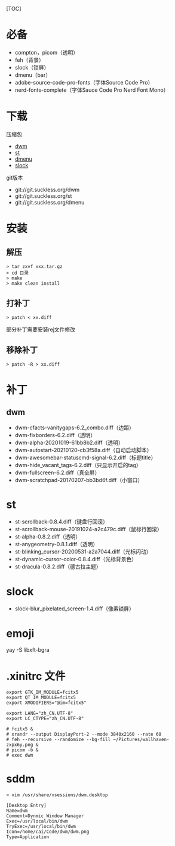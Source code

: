 [TOC]

# 必备
+ compton，picom（透明）
+ feh（背景）
+ slock（锁屏）
+ dmenu（bar）
+ adobe-source-code-pro-fonts（字体Source Code Pro）
+ nerd-fonts-complete（字体Sauce Code Pro Nerd Font Mono）

# 下载
压缩包
+ [dwm](https://dl.suckless.org/dwm/dwm-6.2.tar.gz)
+ [st](https://dl.suckless.org/st/st-0.8.4.tar.gz)
+ [dmenu](https://dl.suckless.org/tools/dmenu-5.0.tar.gz)
+ [slock](https://dl.suckless.org/tools/slock-1.4.tar.gz)

git版本
+ git://git.suckless.org/dwm
+ git://git.suckless.org/st
+ git://git.suckless.org/dmenu

# 安装
## 解压
```
> tar zxvf xxx.tar.gz
> cd 目录
> make
> make clean install
```
## 打补丁
```
> patch < xx.diff
```
部分补丁需要安装rej文件修改
## 移除补丁
```
> patch -R > xx.diff
```

# 补丁
## dwm
+ dwm-cfacts-vanitygaps-6.2_combo.diff（边距）
+ dwm-fixborders-6.2.diff（透明）
+ dwm-alpha-20201019-61bb8b2.diff（透明）
+ dwm-autostart-20210120-cb3f58a.diff（自动启动脚本）
+ dwm-awesomebar-statuscmd-signal-6.2.diff（标题title）
+ dwm-hide_vacant_tags-6.2.diff（只显示开启的tag）   
+ dwm-fullscreen-6.2.diff（真全屏）   
+ dwm-scratchpad-20170207-bb3bd6f.diff（小窗口）   

# st
+ st-scrollback-0.8.4.diff（键盘行回滚）
+ st-scrollback-mouse-20191024-a2c479c.diff（鼠标行回滚）
+ st-alpha-0.8.2.diff（透明）
+ st-anygeometry-0.8.1.diff（透明）
+ st-blinking_cursor-20200531-a2a7044.diff（光标闪动）
+ st-dynamic-cursor-color-0.8.4.diff（光标背景色）
+ st-dracula-0.8.2.diff（德古拉主题）

# slock
+ slock-blur_pixelated_screen-1.4.diff（像素锁屏）

# emoji
yay -S libxft-bgra

# .xinitrc 文件
```
export GTK_IM_MODULE=fcitx5
export QT_IM_MODULE=fcitx5
export XMODIFIERS="@im=fcitx5"

export LANG="zh_CN.UTF-8"
export LC_CTYPE="zh_CN.UTF-8"

# fcitx5 &
# xrandr --output DisplayPort-2 --mode 3840x2160 --rate 60
# feh --recursive --randomize --bg-fill ~/Pictures/wallhaven-zxpx6y.png &
# picom -b &
# exec dwm
```

# sddm
```
> vim /usr/share/xsessions/dwm.desktop

[Desktop Entry]
Name=dwm
Comment=Dynmic Window Manager
Exec=/usr/local/bin/dwm
TryExec=/usr/local/bin/dwm
Icon=/home/cai/Code/dwm/dwm.png
Type=Application
```